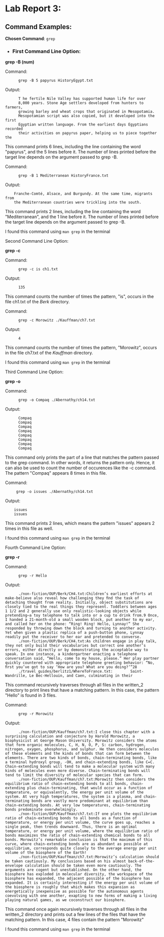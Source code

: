 # Lab Report 3: 

## Command Examples: ##

**Chosen Command**: `grep`

* ### First Command Line Option: ###

**grep -B (num)**

Command:

          grep -B 5 papyrus HistoryEgypt.txt
          
Output:
    
          T he fertile Nile Valley has supported human life for over
          8,000 years. Stone Age settlers developed from hunters to farmers,
          growing barley and wheat crops that originated in Mesopotamia.
          Mesopotamian script was also copied, but it developed into the first
          Egyptian written language. From the earliest days Egyptians recorded
          their activities on papyrus paper, helping us to piece together the
          
This command prints 6 lines, including the line containing the word "papyrus", and the 5 lines before it. The number of lines printed before the target line depends on the argument passed to grep -B.
          

Command:

          grep -B 1 Mediterranean HistoryFrance.txt
          
Output:
    
        Franche-Comté, Alsace, and Bur­gundy. At the same time, migrants from
        the Mediterranean countries were trickling into the south.
        
This command prints 2 lines, including the line containing the word "Mediterranean", and the 1 line before it. The number of lines printed before the target line depends on the argument passed to grep -B.

I found this command using `man grep` in the terminal

Second Command Line Option:

**grep -c**

Command:

          grep -c is ch1.txt 
          
Output:
    
          135
          
This command counts the number of times the pattern, "is", occurs in the file ch1.txt of the *Berk* directory.
          

Command:

          grep -c Morowitz ./Kauffman/ch7.txt
          
Output:
    
          4
        
This command counts the number of times the pattern, "Morowitz", occurs in the file ch7.txt of the *Kauffman* directory.

I found this command using `man grep` in the terminal

Third Command Line Option:

**grep -o**

Command:

          grep -o Compaq ./Abernathy/ch14.txt
          
Output:
    
          Compaq
          Compaq
          Compaq
          Compaq
          Compaq
          Compaq
          Compaq
          Compaq
          
This command only prints the part of a line that matches the pattern passed to the grep command. In other words, it returns the pattern only. Hence, it can also be used to count the number of occurences like the -c command. The pattern "Compaq" appears 8 times in this file.
          

Command:

         grep -o issues ./Abernathy/ch14.txt
          
Output:
    
        issues
        issues
        
This command prints 2 lines, which means the pattern "issues" appears 2 times in this file as well.

I found this command using `man grep` in the terminal

Fourth Command Line Option:

**grep -r**

Command:

          grep -r Hello
          
Output:
    
          ./non-fiction/OUP/Berk/CH4.txt:Children’s earliest efforts at make-believe also reveal how challenging they ﬁnd the task of detaching thought from reality. Initially, object substitutions are closely tied to the real things they represent. Toddlers between ages 1 1/2 and 2 generally use only realistic-looking objects while pretending—a toy telephone to talk into or a cup to drink from.9 Once, I handed a 21-month-old a small wooden block, put another to my ear, and called her on the phone: “Ring! Ring! Hello, Lynnay!” She responded by throwing down the block and turning to another activity. Yet when given a plastic replica of a push-button phone, Lynnay readily put the receiver to her ear and pretended to converse.
          ./non-fiction/OUP/Berk/CH4.txt:As children engage in play talk, they not only build their vocabularies but correct one another’s errors, either directly or by demonstrating the acceptable way to speak. In one instance, a kindergartner enacting a telephone conversation said, “Hello, come to my house, please.” Her play partner quickly countered with appropriate telephone greeting behavior: “No, ﬁrst you’ve got to say ‘How are you? What are you doing?’”28
          ./travel_guides/berlitz1/WhereToFrance.txt:        Saint-Wandrille, Le Bec-Hellouin, and Caen, culminating in their
          
This command recursively traverses through all files in the written_2 directory to print lines that have a matching pattern. In this case, the pattern "Hello" is found in 3 files. 
          

Command:

          grep -r Morowitz
          
Output:
    
          ./non-fiction/OUP/Kauffman/ch7.txt:I close this chapter with a surprising calculation and conjecture by Harold Morowitz, a biophysicist at George Mason University. Morowitz considers the atoms that form organic molecules, C, H, N, O, P, S: carbon, hydrogen, nitrogen, oxygen, phosphorus, and sulphur. He then considers molecules of these elements and the kinds of bonds that can form between the elements. There are two kinds of bonds, chain-terminating bonds, like a terminal hydroxyl group, -OH, and chain-extending bonds, like C=C. Chain-extending bonds will tend to make a molecular system with many kinds of molecules even more diverse. Chain-terminating bonds will tend to limit the diversity of molecular species that can form.
          ./non-fiction/OUP/Kauffman/ch7.txt:Morowitz then considers the equilibrium ratio of chain-extending bonds to all bonds, chain-extending plus chain-terminating, that would occur as a function of temperature, or equivalently, the energy per unit volume of the system. At very high temperatures, the system is a plasma, and chain-terminating bonds are vastly more predominant at equilibrium than chain-extending bonds. At very low temperatures, chain-terminating bonds predominate overwhelmingly.
          ./non-fiction/OUP/Kauffman/ch7.txt:If one plots the equilibrium ratio of chain-extending bonds to all bonds as a function of temperature, or energy per unit volume, the curve goes up, reaches a single peak, then trends downward. Thus, there is an optimal temperature, or energy per unit volume, where the equilibrium ratio of bonds maximizes the ratio of chain-extending chemical bonds to all bonds. Morowitz’s remarkable conclusion is that the maximum of this curve, where chain-extending bonds are as abundant as possible at equilibrium, corresponds quite closely to the average energy per unit volume of the biosphere of the Earth!
          ./non-fiction/OUP/Kauffman/ch7.txt:Morowitz’s calculation should be taken cautiously. My conclusions based on his almost back-of-the-envelope calculation should be taken even more cautiously. The arguments are cogent but unestablished. On the other hand, the biosphere has exploded in molecular diversity, the workspace of the biosphere has expanded, the adjacent possible of the biosphere has expanded. It is certainly interesting if the energy per unit volume of the biosphere is roughly that which makes this expansion as energetically inexpensive as possible for the autonomous agents coevolving with one another, exapting to new forms of making a living playing natural games, as we coconstruct our biosphere.
        
This command once again recursively traverses through all files in the written_2 directory and prints out a few lines of the files that have the matching pattern. In this case, 4 files contain the pattern "Morowitz"

I found this command using `man grep` in the terminal
          
          
          
          

          
          
          
          

          
          
          
          

          
          
          
          
